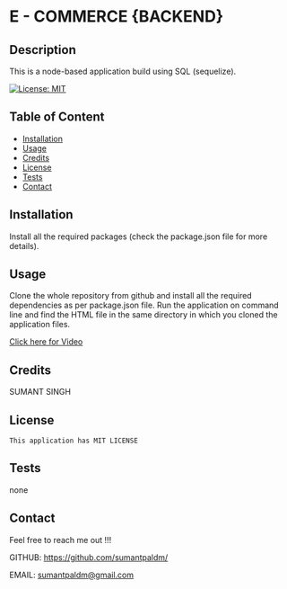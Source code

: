 

# E - COMMERCE {BACKEND}

## Description

This is a node-based application build using SQL (sequelize).

[![License: MIT](https://img.shields.io/badge/License-MIT-blue.svg)](https://opensource.org/licenses/MIT)

## Table of Content

- [Installation](#installation)
- [Usage](#usage)
- [Credits](#credits)
- [License](#license)
- [Tests](#tests)
- [Contact](#contact)

## Installation

Install all the required packages (check the package.json file for more details).

## Usage

Clone the whole repository from github and install all the required dependencies as per package.json file. Run the application on command line and find the HTML file in the same directory in which you cloned the application files.

[Click here for Video](/assets/orm.mp4)

## Credits

SUMANT SINGH

## License

    This application has MIT LICENSE

## Tests

none

## Contact

Feel free to reach me out !!!

GITHUB: https://github.com/sumantpaldm/

EMAIL: sumantpaldm@gmail.com
